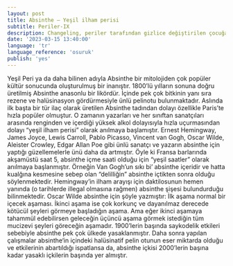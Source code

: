 ```yaml
---
layout: post
title: Absinthe – Yeşil ilham perisi
subtitle: Periler-IX
description: Changeling, periler tarafından gizlice değiştirilen çocuğa verilen isimdir.
date: '2023-03-15 13:40:00'
language: 'tr'
language_reference: 'osuruk'
publish: 'yes'
---
```

Yeşil Peri ya da daha bilinen adıyla Absinthe bir mitolojiden çok popüler kültür sonucunda oluşturulmuş bir inanıştır.
1800’lü yılların sonuna doğru üretilmiş Absinthe anasonlu bir likördür. İçinde pek çok bitkinin yanı sıra rezene ve halüsinasyon gördürmesiyle ünlü pelinotu bulunmaktadır.
Aslında ilk başta bir tür ilaç olarak üretilen Absinthe tadından dolayı özellikle Paris’te hızla popüler olmuştur. O zamanın yazarları ve her sınıftan sanatçıları arasında renginden ve içerdiği yüksek alkol dolayısıyla hızla uçurmasından dolayı “yeşil ilham perisi” olarak anılmaya başlamıştır.
Ernest Hemingway, James Joyce, Lewis Carroll, Pablo Picasso, Vincent van Gogh, Oscar Wilde, Aleister Crowley, Edgar Allan Poe gibi ünlü sanatçı ve yazarın absinthe için yaptığı güzellemelerle ünü daha da artmıştır. Öyle ki Fransa barlarında akşamüstü saat 5, absinthe içme saati olduğu için “yeşil saatler” olarak anılmaya başlanmıştır.
Örneğin Van Gogh’un sıkı bi’ absinthe içeridir ve  hatta kualğına kesmesine sebep olan “delilliğin” absinthe içtikten sonra olduğu söylenmektedir.
Hemingway’in ilham arayışı için daktilosunun hemen yanında (o tarihlerde illegal olmasına rağmen) absinthe şişesi bulundurduğu bilinmektedir.
Oscar Wilde absinthe için şöyle yazmıştır: 
İlk aşama normal bir içecek aşaması. İkinci aşama ise çok korkunç ve dayanılmaz derecede kötücül şeyleri görmeye başladığın aşama. Ama eğer ikinci aşamaya tahammül edebilirsen geleceğin üçüncü aşama görmek istediğin tüm mucizevi şeyleri göreceğin aşamadır.
1900’lerin başında saykodelik etkileri sebebiyle absinthe pek çok ülkede yasaklanmıştır. Daha sonra yapılan çalışmalar absinthe‘in içindeki halüsinatif pelin otunun eser miktarda olduğu ve etkilerinin abartıldığı ispatlansa da, absinthe içkisi 2000’lerin başına kadar yasaklı içkilerin başında yer almıştır.
